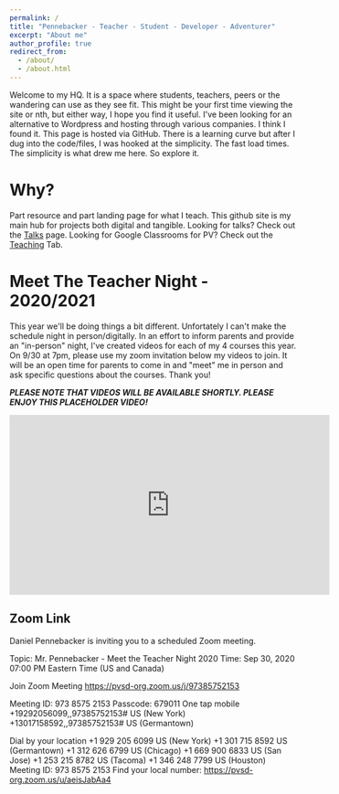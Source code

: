 ```yaml
---
permalink: /
title: "Pennebacker - Teacher - Student - Developer - Adventurer"
excerpt: "About me"
author_profile: true
redirect_from: 
  - /about/
  - /about.html
---
```


Welcome to my HQ. It is a space where students, teachers, peers or the wandering can use as they see fit. This might be your first time viewing the site or nth, but either way, I hope you find it useful. I've been looking for an alternative to Wordpress and hosting through various companies. I think I found it. This page is hosted via GitHub. There is a learning curve but after I dug into the code/files, I was hooked at the simplicity. The fast load times. The simplicity is what drew me here. So explore it. 



Why?
======
Part resource and part landing page for what I teach. This github site is my main hub for projects both digital and tangible. 
Looking for talks? Check out the <a href="https://dpennebacker.github.io/talks/">Talks</a> page. Looking for Google Classrooms for PV? Check out the <a href="https://dpennebacker.github.io/teaching/">Teaching</a> Tab. 

Meet The Teacher Night - 2020/2021
======

This year we'll be doing things a bit different. Unfortately I can't make the schedule night in person/digitally. In an effort to inform parents and provide an "in-person" night, I've created videos for each of my 4 courses this year. On 9/30 at 7pm, please use my zoom invitation below my videos to join. It will be an open time for parents to come in and "meet" me in person and ask specific questions about the courses. Thank you!

***PLEASE NOTE THAT VIDEOS WILL BE AVAILABLE SHORTLY. PLEASE ENJOY THIS PLACEHOLDER VIDEO!***

<iframe width="560" height="315" src="https://www.youtube.com/embed/31Kx_xNhn4Y" frameborder="0" allow="accelerometer; autoplay; clipboard-write; encrypted-media; gyroscope; picture-in-picture" allowfullscreen></iframe>


<h2>Zoom Link</h2>

Daniel Pennebacker is inviting you to a scheduled Zoom meeting.

Topic: Mr. Pennebacker - Meet the Teacher Night 2020
Time: Sep 30, 2020 07:00 PM Eastern Time (US and Canada)

Join Zoom Meeting
<a href="https://pvsd-org.zoom.us/j/97385752153">https://pvsd-org.zoom.us/j/97385752153</a>

Meeting ID: 973 8575 2153
Passcode: 679011
One tap mobile
+19292056099,,97385752153# US (New York)
+13017158592,,97385752153# US (Germantown)

Dial by your location
        +1 929 205 6099 US (New York)
        +1 301 715 8592 US (Germantown)
        +1 312 626 6799 US (Chicago)
        +1 669 900 6833 US (San Jose)
        +1 253 215 8782 US (Tacoma)
        +1 346 248 7799 US (Houston)
Meeting ID: 973 8575 2153
Find your local number: <a href="https://pvsd-org.zoom.us/u/aeisJabAa4">https://pvsd-org.zoom.us/u/aeisJabAa4</a>


